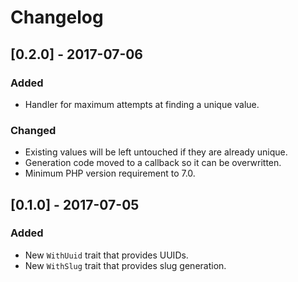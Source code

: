 # Changelog

## [0.2.0] - 2017-07-06
### Added
- Handler for maximum attempts at finding a unique value.

### Changed
- Existing values will be left untouched if they are already unique.
- Generation code moved to a callback so it can be overwritten.
- Minimum PHP version requirement to 7.0.

## [0.1.0] - 2017-07-05
### Added
- New `WithUuid` trait that provides UUIDs.
- New `WithSlug` trait that provides slug generation.
